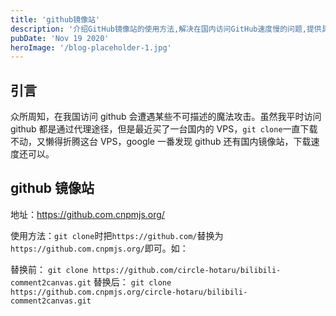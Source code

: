 ```yaml
---
title: 'github镜像站'
description: '介绍GitHub镜像站的使用方法,解决在国内访问GitHub速度慢的问题,提供具体的git clone命令示例。'
pubDate: 'Nov 19 2020'
heroImage: '/blog-placeholder-1.jpg'
---
```


## 引言

众所周知，在我国访问 github 会遭遇某些不可描述的魔法攻击。虽然我平时访问 github 都是通过代理途径，但是最近买了一台国内的 VPS，`git clone`一直下载不动，又懒得折腾这台 VPS，google 一番发现 github 还有国内镜像站，下载速度还可以。

## github 镜像站

地址：https://github.com.cnpmjs.org/

使用方法：`git clone`时把`https://github.com/`替换为`https://github.com.cnpmjs.org/`即可。如：

替换前：
`git clone https://github.com/circle-hotaru/bilibili-comment2canvas.git`
替换后：
`git clone https://github.com.cnpmjs.org/circle-hotaru/bilibili-comment2canvas.git`
